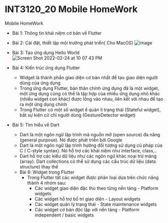 # INT3120_20 Mobile HomeWork

Mobile HomeWork

- Bài  1: Thông tin khái niệm cơ bản về Flutter
- Bài 2: Cài đặt, thiết lập môi trường phát triển( Cho MacOS)
![image](https://user-images.githubusercontent.com/62343946/155546484-b0b826cf-ba67-4212-82a3-37f07d4e927c.png)
- Bài 3: Tạo ứng dụng Hello World
![Screen Shot 2022-02-24 at 10 07 43 PM](https://user-images.githubusercontent.com/62343946/155550689-13889793-5c7f-4111-9d1f-2f2daa1e7579.png)


- Bài 4: Kiến trúc ứng dụng Flutter
  - Widget là thành phần giao diện cơ bản nhất để tạo giao diện người dùng của ứng dụng
  - Trong ứng dụng Flutter, bản thân chính ứng dụng đã là một widget, một ứng dụng cũng có thể là tập hợp của nhiều ứng dụng nhỏ khác (nhiều widget con khác) được lồng vào nhau, liên kết với nhau để tạo ra một ứng dụng chính
  - Trong Flutter có một số widget ể quản lí trạng thái  (Stateful widget), bắt sự kiện cử chỉ người dùng (GestureDetector widget)
- Bài 5: Tìm hiểu về Dart
  - Dart là một ngôn ngữ lập trình mã nguồn mở (open source) đa năng (general purpose). Nó được phát triển bởi Google
  - Dart là một ngôn ngữ lập trình hướng đối tượng sử dụng cú pháp của C ( C-style syntax). Nó hỗ trợ các khái niệm như interface, class,..
  - Dart hỗ trợ các kiểu dữ liệu như các ngôn ngữ khác  noại trừ mảng (array). Dart collections có thể sử dụng các cấu trúc dữ liệu (data structure) thay thế
  - Bài 6: Widget trong Flutter
    - Trong Flutter tất các widget được phân loại dựa trên chức năng thành 4 nhóm sau:
      - Các widget giao diện đặc thù theo từng nền tảng - Platform widgets
      - Các widget hỗ trợ bố trí giao diện - Layout widgets
      - Các widget quản lý trạng thái - State maintenance widgets
      - Các widget cơ bản độc lập với nền tảng - Platform independent / basic widgets



